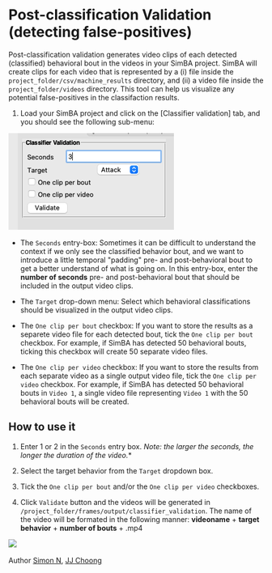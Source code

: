 # Post-classification Validation (detecting false-positives)

Post-classification validation generates video clips of each detected (classified) behavioral bout in the videos in your SimBA project. SimBA will create clips for each video that is represented by a (i) file inside the `project_folder/csv/machine_results` directory, and (ii) a video file inside the `project_folder/videos` directory. This tool can help us visualize any potential false-positives in the classifaction results.  

1. Load your SimBA project and click on the [Classifier validation] tab, and you should see the following sub-menu:

![](/images/clf_validation_12.png)

* The `Seconds` entry-box: Sometimes it can be difficult to understand the context if we only see the classified behavior bout, and we want to introduce a little temporal "padding" pre- and post-behavioral bout to get a better understand of what is going on. In this entry-box, enter the **number of seconds** 
pre- and post-behavioral bout that should be included in the output video clips. 

* The `Target` drop-down menu: Select which behavioral classifications should be visualized in the output video clips. 

* The `One clip per bout` checkbox: If you want to store the results as a separete video file for each detected bout, tick the `One clip per bout` checkbox. For example, if SimBA has detected 50 behavioral bouts, ticking this checkbox will create 50 separate video files. 

* The `One clip per video` checkbox: If you want to store the results from each separate video as a single output video file, tick the `One clip per video` checkbox. For example, if SimBA has detected 50 behavioral bouts in `Video 1`, a single video file representing `Video 1` with the 50 behavioral bouts will be created. 

## How to use it

1. Enter 1 or 2 in the `Seconds` entry box. *Note: the larger the seconds, the longer the duration of the video.**

2. Select the target behavior from the `Target` dropdown box.

3. Tick the `One clip per bout` and/or the `One clip per video` checkboxes. 

4. Click `Validate` button and the videos will be generated in `/project_folder/frames/output/classifier_validation`. The name of the video will be formated in the following manner: **videoname** + **target behavior** + **number of bouts** + .mp4

![](/images/classifiervalidation.gif)

Author [Simon N](https://github.com/sronilsson), [JJ Choong](https://github.com/inoejj)
